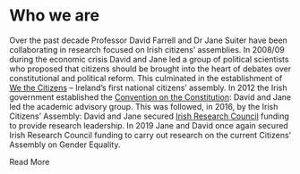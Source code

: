 # Who we are

Over the past decade Professor David Farrell and Dr Jane Suiter have been collaborating in research focused on Irish citizens’ assemblies. In 2008/09 during the economic crisis David and Jane led a group of political scientists who proposed that citizens should be brought into the heart of debates over constitutional and political reform. This culminated in the establishment of <a href="/work/#wtc">We the Citizens</a> – Ireland’s first national citizens’ assembly. In 2012 the Irish government established the <a href="/work/#convention">Convention on the Constitution</a>: David and Jane led the academic advisory group. This was followed, in 2016, by the Irish Citizens’ Assembly: David and Jane secured <a href="https://research.ie/" target="_blank">Irish Research Council</a> funding to provide research leadership. In 2019 Jane and David once again secured Irish Research Council funding to carry out research on the current Citizens’ Assembly on Gender Equality.

<a class="btn primary">Read More</a>